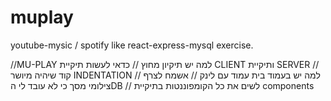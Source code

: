 # muplay
 youtube-mysic / spotify like react-express-mysql exercise.


 //MU-PLAY למה יש תיקיון מחוץ
 // כדאי לעשות תיקיית CLIENT ותיקיית SERVER
 // קוד שיהיה מיושר INDENTATION
 // למה יש בעמוד בית עמוד עם לינק
 // אשמח לצרף צילומי מסך כי לא עובד לי הDB
// לשים את כל הקומפוננטות בתיקיית components
